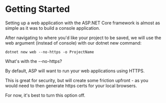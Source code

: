 # Getting Started

Setting up a web application with the ASP.NET Core framework is almost as simple as it was to build a console application. 

After navigating to where you'd like your project to be saved, we will use the web argument (instead of console) with our dotnet new command:

    dotnet new web --no-https -o ProjectName

What's with the --no-https?

By default, ASP will want to run your web applications using HTTPS. 

This is great for security, but will create some friction upfront - as you would need to then generate https certs for your local browsers. 

For now, it's best to turn this option off.

